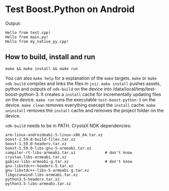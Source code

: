 # Test Boost.Python on Android

Output:

    Hello from test.cpp!
    Hello from main.py!
    Hello from my_native_py.cpp!

## How to build, install and run

    make && make install && make run

You can also `make help` for a explanation of the `make` targets.
`make` or `make ndk-build` compiles and links the files in `jni/`.
`make install` pushes assets, python and outputs of `ndk-build` on the device
into /data/local/tmp/test-boost-python-3.
It creates a `install` cache for incrementally updating files on the device.
`make run` runs the executable `test-boost-python-3` on the device.
`make clean` removes everything execept the `install` cache.
`make uninstall` removes the `install` cache and removes the project folder
on the device.

`ndk-build` needs to be in PATH.
CrystaX NDK dependencies:

    arm-linux-androideabi-5-linux-x86_64.tar.xz
    boost-1.59.0-build-files.tar.xz
    boost-1.59.0-headers.tar.xz
    boost-1.59.0-libs-gnu-5-armeabi.tar.xz
    compiler-rt-libs-armeabi.tar.xz             # don't know
    crystax-libs-armeabi.tar.xz
    gabixx-libs-armeabi-g.tar.xz                # don't know
    gnu-libstdc++-headers-5.tar.xz
    gnu-libstdc++-libs-5-armeabi-g.tar.xz
    libgccunwind-libs-armeabi.tar.xz
    python3.5-headers.tar.xz
    python3.5-libs-armeabi.tar.xz
